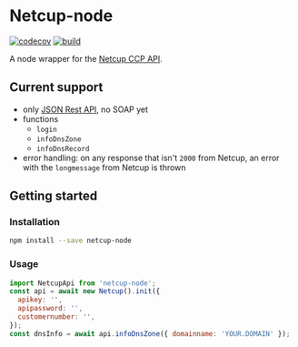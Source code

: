 # Netcup-node

[![codecov](https://codecov.io/gh/proohit/netcup-node/branch/master/graph/badge.svg?token=QM9CHTM8UL)](https://codecov.io/gh/proohit/netcup-node)
[![build](https://github.com/proohit/netcup-node/actions/workflows/build.yml/badge.svg)](https://github.com/proohit/netcup-node/actions/workflows/build.yml)

A node wrapper for the [Netcup CCP API](https://www.netcup-wiki.de/wiki/CCP_API).

## Current support

- only [JSON Rest API](https://www.netcup-wiki.de/wiki/CCP_API#Anmerkungen_zu_JSON-Requests), no SOAP yet
- functions
  - `login`
  - `infoDnsZone`
  - `infoDnsRecord`
- error handling: on any response that isn't `2000` from Netcup, an error with the `longmessage` from Netcup is thrown

## Getting started

### Installation

```sh
npm install --save netcup-node
```

### Usage

```javascript
import NetcupApi from 'netcup-node';
const api = await new Netcup().init({
  apikey: '',
  apipassword: '',
  customernumber: '',
});
const dnsInfo = await api.infoDnsZone({ domainname: 'YOUR.DOMAIN' });
```
